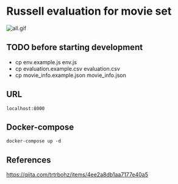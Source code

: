 # Russell evaluation for movie set

![all.gif](https://raw.githubusercontent.com/Hoboki/russell-evaluation/main/images/all.gif)

## TODO before starting development

* cp env.example.js env.js
* cp evaluation.example.csv evaluation.csv
* cp movie_info.example.json movie_info.json

## URL

`localhost:8000`

## Docker-compose

`docker-compose up -d`

## References

https://qiita.com/trtrbohz/items/4ee2a8db1aa7177e40a5
